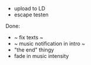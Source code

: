 - upload to LD
- escape testen

Done:
- ~ fix texts ~
- ~ music notification in intro ~
- "the end" thingy
- fade in music intensity
